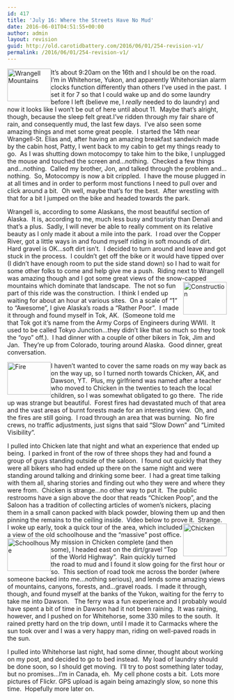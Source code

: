 ```yaml
---
id: 417
title: 'July 16: Where the Streets Have No Mud'
date: 2016-06-01T04:51:55+00:00
author: admin
layout: revision
guid: http://old.carotidbattery.com/2016/06/01/254-revision-v1/
permalink: /2016/06/01/254-revision-v1/
---
```

[<img class="alignleft" style="float: left;" src="http://static.flickr.com/78/190896106_fcc878b816_t.jpg" alt="Wrangell Mountains" width="100" height="75" />](http://www.flickr.com/photos/64293054@N00/190896106/ "Photo Sharing")It&#8217;s about 9:20am on the 16th and I should be on the road.  I&#8217;m in Whitehorse, Yukon, and apparently Whitehorsian alarm clocks function differently than others I&#8217;ve used in the past.  I set it for 7 so that I could wake up and do some laundry before I left (believe me, I _really_ needed to do laundry) and now it looks like I won&#8217;t be out of here until about 11.  Maybe that&#8217;s alright, though, because the sleep felt great.I&#8217;ve ridden through my fair share of rain, and consequently mud, the last few days.  I&#8217;ve also seen some amazing things and met some great people.  I started the 14th near Wrangell-St. Elias and, after having an amazing breakfast sandwich made by the cabin host, Patty, I went back to my cabin to get my things ready to go.  As I was shutting down motocompy to take him to the bike, I unplugged the mouse and touched the screen and&#8230;nothing.  Checked a few things and&#8230;nothing.  Called my brother, Jon, and talked through the problem and&#8230;nothing.  So, Motocompy is now a bit crippled.  I have the mouse plugged in at all times and in order to perform most functions I need to pull over and click around a bit.  Oh well, maybe that&#8217;s for the best.  After wrestling with that for a bit I jumped on the bike and headed towards the park.

Wrangell is, according to some Alaskans, the most beautiful section of Alaska.  It is, according to me, much less busy and touristy than Denali and that&#8217;s a plus.  Sadly, I will never be able to really comment on its relative beauty as I only made it about a mile into the park.  I road over the Copper River, got a little ways in and found myself riding in soft mounds of dirt.  Hard gravel is OK&#8230;soft dirt isn&#8217;t.  I decided to turn around and leave and got stuck in the process.  I couldn&#8217;t get off the bike or it would have tipped over (I didn&#8217;t have enough room to put the side stand down) so I had to wait for some other folks to come and help give me a push.  Riding next to Wrangell was amazing though and I got some great views of the snow-capped mountains which dominate that landscape.  [<img style="float: right;" src="http://static.flickr.com/52/190896232_076dd0563b_t.jpg" alt="Construction" width="100" height="75" />](http://www.flickr.com/photos/64293054@N00/190896232/ "Photo Sharing")The not so fun part of this ride was the construction.  I think I ended up waiting for about an hour at various sites.  On a scale of &#8220;1&#8221; to &#8220;Awesome&#8221;, I give Alaska&#8217;s roads a &#8220;Rather Poor&#8221;.  I made it through and found myself in Tok, AK.  (Someone told me that Tok got it&#8217;s name from the Army Corps of Engineers during WWII.  It used to be called Tokyo Junction&#8230;they didn&#8217;t like that so much so they took the &#8220;oyo&#8221; off.).  I had dinner with a couple of other bikers in Tok, Jim and Jan.  They&#8217;re up from Colorado, touring around Alaska.  Good dinner, great conversation.

[<img class="alignleft" style="float: left;" src="http://static.flickr.com/63/190896736_81387c2243_t.jpg" alt="Fire" width="100" height="75" />](http://www.flickr.com/photos/64293054@N00/190896736/ "Photo Sharing")I haven&#8217;t wanted to cover the same roads on my way back as on the way up, so I turned north towards Chicken, AK, and Dawson, YT.  Plus, my girlfriend was named after a teacher who moved to Chicken in the twenties to teach the local children, so I was somewhat obligated to go there.  The ride up was strange but beautiful.  Forest fires had devastated much of that area and the vast areas of burnt forests made for an interesting view.  Oh, and the fires are still going.  I road through an area that was burning.  No fire crews, no traffic adjustments, just signs that said &#8220;Slow Down&#8221; and &#8220;Limited Visibility&#8221;.

I pulled into Chicken late that night and what an experience that ended up being.  I parked in front of the row of three shops they had and found a group of guys standing outside of the saloon.  I found out quickly that they were all bikers who had ended up there on the same night and were standing around talking and drinking some beer.  I had a great time talking with them all, sharing stories and finding out who they were and where they were from.  Chicken is strange&#8230;no other way to put it.  The public restrooms have a sign above the door that reads &#8220;Chicken Poop&#8221;, and the Saloon has a tradition of collecting articles of women&#8217;s nickers, placing them in a small canon packed with black powder, blowing them up and then pinning the remains to the ceiling inside.  Video below to prove it.  Strange.[<img style="float: right;" src="http://static.flickr.com/71/190896857_f227ddc92c_t.jpg" alt="Chicken" width="100" height="75" />](http://www.flickr.com/photos/64293054@N00/190896857/ "Photo Sharing")  I woke up early, took a quick tour of the area, which included a view of the old schoolhouse and the &#8220;massive&#8221; post office.  [<img class="alignleft" style="float: left;" src="http://static.flickr.com/52/190897287_ef0ad52ac9_t.jpg" alt="Schoolhouse" width="100" height="75" />](http://www.flickr.com/photos/64293054@N00/190897287/ "Photo Sharing")My mission in Chicken complete (and then some), I headed east on the dirt/gravel &#8220;Top of the World Highway&#8221;.  Rain quickly turned the road to mud and I found it slow going for the first hour or so.  This section of road took me across the border (where someone backed into me&#8230;nothing serious), and lends some amazing views of mountains, canyons, forests, and&#8230;gravel roads.  I made it through, though, and found myself at the banks of the Yukon, waiting for the ferry to take me into Dawson.   The ferry was a fun experience and I probably would have spent a bit of time in Dawson had it not been raining.  It was raining, however, and I pushed on for Whitehorse, some 330 miles to the south.  It rained pretty hard on the trip down, until I made it to Carmacks where the sun took over and I was a very happy man, riding on well-paved roads in the sun.

I pulled into Whitehorse last night, had some dinner, thought about working on my post, and decided to go to bed instead.  My load of laundry should be done soon, so I should get moving.  I&#8217;ll try to post something later today, but no promises&#8230;I&#8217;m in Canada, eh.  My cell phone costs a bit.  Lots more pictures of Flickr. GPS upload is again being amazingly slow, so none this time.  Hopefully more later on.

<p style="margin-bottom: 0in;">
</p>